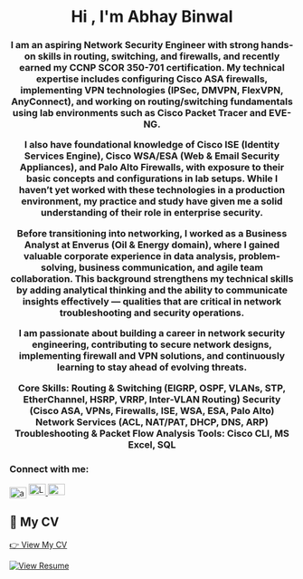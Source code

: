<h1 align="center">Hi , I'm Abhay Binwal</h1>
<h3 align="center">I am an aspiring Network Security Engineer with strong hands-on skills in routing, switching, and firewalls, and recently earned my CCNP SCOR 350-701 certification. My technical expertise includes configuring Cisco ASA firewalls, implementing VPN technologies (IPSec, DMVPN, FlexVPN, AnyConnect), and working on routing/switching fundamentals using lab environments such as Cisco Packet Tracer and EVE-NG.

I also have foundational knowledge of Cisco ISE (Identity Services Engine), Cisco WSA/ESA (Web & Email Security Appliances), and Palo Alto Firewalls, with exposure to their basic concepts and configurations in lab setups. While I haven’t yet worked with these technologies in a production environment, my practice and study have given me a solid understanding of their role in enterprise security.

Before transitioning into networking, I worked as a Business Analyst at Enverus (Oil & Energy domain), where I gained valuable corporate experience in data analysis, problem-solving, business communication, and agile team collaboration. This background strengthens my technical skills by adding analytical thinking and the ability to communicate insights effectively — qualities that are critical in network troubleshooting and security operations.

I am passionate about building a career in network security engineering, contributing to secure network designs, implementing firewall and VPN solutions, and continuously learning to stay ahead of evolving threats.

Core Skills:
Routing & Switching (EIGRP, OSPF, VLANs, STP, EtherChannel, HSRP, VRRP, Inter-VLAN Routing)
Security (Cisco ASA, VPNs, Firewalls, ISE, WSA, ESA, Palo Alto)
Network Services (ACL, NAT/PAT, DHCP, DNS, ARP)
Troubleshooting & Packet Flow Analysis
Tools: Cisco CLI, MS Excel, SQL
</h3>

<h3 align="left">Connect with me:</h3>
<p align="left">
<a href="https://x.com/Abhaybinwal1" target="blank"><img align="center" src="https://raw.githubusercontent.com/rahuldkjain/github-profile-readme-generator/master/src/images/icons/Social/twitter.svg" alt="abhaybinwal" height="20" width="30" /></a>

<a href="www.linkedin.com/in/abhaybinwal/" target="_blank">
  <img src="https://cdn.jsdelivr.net/gh/devicons/devicon/icons/linkedin/linkedin-original.svg" alt="LinkedIn" height="20" width="30"/>
</a>

<a href="mailto:abhaybinwal@gmail.com" target="_blank">
  <img src="https://cdn-icons-png.flaticon.com/512/732/732200.png" alt="Gmail" height="20" width="30"/>
</a>





## 📄 My CV

[👉 View My CV](https://github.com/abhaybinwal/Network-Security-Resume/blob/6ee04db10a7756b6e01e9660598a0eda75b6618b/Abhay_Binwal_Network_Security.pdf)





<a href="https://github.com/abhaybinwal/Network-Security-Resume/raw/main/Abhay_Binwal_Network_Security.pdf" target="_blank">
  <img src="https://img.shields.io/badge/Resume-View-blue" alt="View Resume">
</a>



